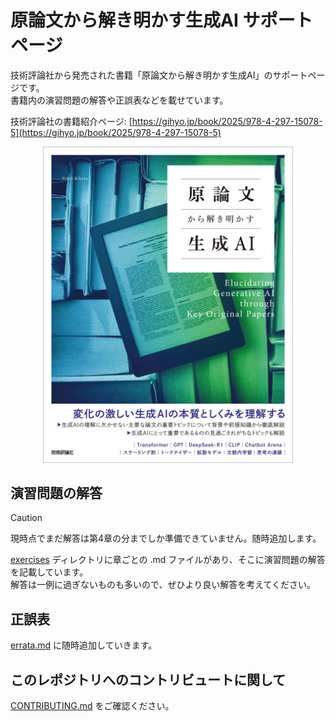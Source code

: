 # 原論文から解き明かす生成AI サポートページ
技術評論社から発売された書籍「原論文から解き明かす生成AI」のサポートページです。  
書籍内の演習問題の解答や正誤表などを載せています。

技術評論社の書籍紹介ページ: [https://gihyo.jp/book/2025/978-4-297-15078-5](https://gihyo.jp/book/2025/978-4-297-15078-5)

<p align="center">
  <img src="./figure/book-cover.jpg" alt="書籍表紙" width="400">
</p>

## 演習問題の解答
> [!CAUTION]
> 現時点でまだ解答は第4章の分までしか準備できていません。随時追加します。
 
[exercises](./exercises) ディレクトリに章ごとの .md ファイルがあり、そこに演習問題の解答を記載しています。  
解答は一例に過ぎないものも多いので、ぜひより良い解答を考えてください。

## 正誤表
[errata.md](./errata.md) に随時追加していきます。

## このレポジトリへのコントリビュートに関して
[CONTRIBUTING.md](./CONTRIBUTING.md) をご確認ください。
